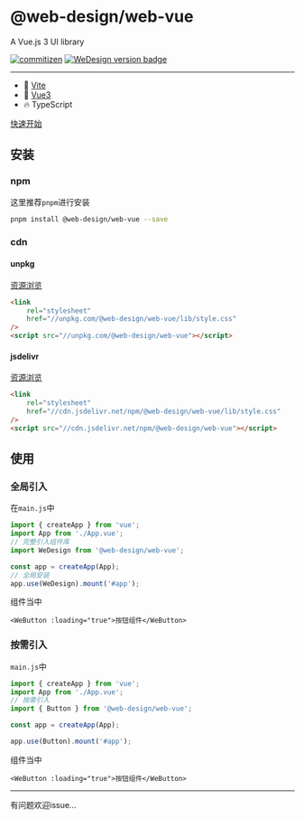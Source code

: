 # @web-design/web-vue

A Vue.js 3 UI library

[![commitizen](https://img.shields.io/badge/commitizen-friendly-brightgreen.svg)](http://commitizen.github.io/cz-cli)
[![WeDesign version badge](https://img.shields.io/npm/v/@web-design/web-vue.svg?style=flat-square)](https://www.npmjs.org/package/@web-design/web-vue)

---

- 🔭 [Vite](https://vitejs.dev)
- 💪 [Vue3](https://vuejs.org)
- 🔥 TypeScript

[快速开始](https://web-design.cloud-app.com.cn)

## 安装

### npm

这里推荐`pnpm`进行安装

```sh
pnpm install @web-design/web-vue --save
```

### cdn

#### unpkg

[资源浏览](https://unpkg.com/@web-design/web-vue/)

```html
<link
    rel="stylesheet"
    href="//unpkg.com/@web-design/web-vue/lib/style.css"
/>
<script src="//unpkg.com/@web-design/web-vue"></script>
```

#### jsdelivr

[资源浏览](https://cdn.jsdelivr.net/npm/@web-design/web-vue/)

```html
<link
    rel="stylesheet"
    href="//cdn.jsdelivr.net/npm/@web-design/web-vue/lib/style.css"
/>
<script src="//cdn.jsdelivr.net/npm/@web-design/web-vue"></script>
```

## 使用

### 全局引入

在`main.js`中

```js
import { createApp } from 'vue';
import App from './App.vue';
// 完整引入组件库
import WeDesign from '@web-design/web-vue';

const app = createApp(App);
// 全局安装
app.use(WeDesign).mount('#app');
```

组件当中

```vue
<WeButton :loading="true">按钮组件</WeButton>
```

### 按需引入

`main.js`中

```js
import { createApp } from 'vue';
import App from './App.vue';
// 按需引入
import { Button } from '@web-design/web-vue';

const app = createApp(App);

app.use(Button).mount('#app');
```

组件当中

```vue
<WeButton :loading="true">按钮组件</WeButton>
```

---

有问题欢迎issue...
